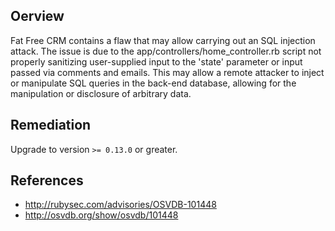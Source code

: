 ## Oerview
Fat Free CRM contains a flaw that may allow carrying out an SQL injection
attack. The issue is due to the app/controllers/home_controller.rb script
not properly sanitizing user-supplied input to the 'state' parameter or
input passed via comments and emails. This may allow a remote attacker to
inject or manipulate SQL queries in the back-end database, allowing for
the manipulation or disclosure of arbitrary data.


## Remediation
Upgrade to version `>= 0.13.0` or greater.

## References
- http://rubysec.com/advisories/OSVDB-101448
- http://osvdb.org/show/osvdb/101448
